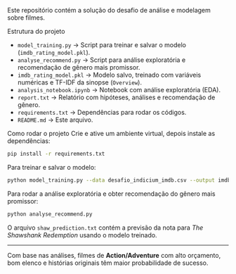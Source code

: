 
Este repositório contém a solução do desafio de análise e modelagem sobre filmes.

Estrutura do projeto
- `model_training.py` → Script para treinar e salvar o modelo (`imdb_rating_model.pkl`).
- `analyse_recommend.py` → Script para análise exploratória e recomendação de gênero mais promissor.
- `imdb_rating_model.pkl` → Modelo salvo, treinado com variáveis numéricas e TF-IDF da sinopse (`Overview`).
- `analysis_notebook.ipynb` → Notebook com análise exploratória (EDA).
- `report.txt` → Relatório com hipóteses, análises e recomendação de gênero.
- `requirements.txt` → Dependências para rodar os códigos.
- `README.md` → Este arquivo.

Como rodar o projeto
Crie e ative um ambiente virtual, depois instale as dependências:
```bash
pip install -r requirements.txt
```

Para treinar e salvar o modelo:
```bash
python model_training.py --data desafio_indicium_imdb.csv --output imdb_rating_model.pkl
```

Para rodar a análise exploratória e obter recomendação do gênero mais promissor:
```bash
python analyse_recommend.py
```

O arquivo `shaw_prediction.txt` contém a previsão da nota para *The Shawshank Redemption* usando o modelo treinado.

---

Com base nas análises, filmes de **Action/Adventure** com alto orçamento, bom elenco e histórias originais têm maior probabilidade de sucesso.
